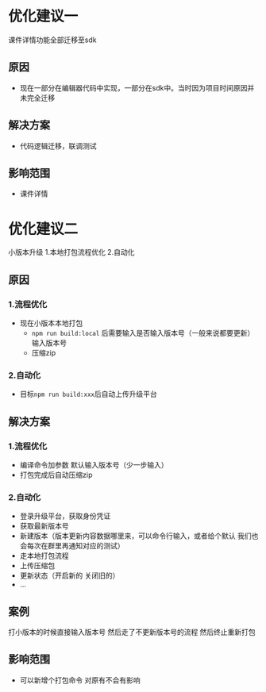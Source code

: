 # 优化建议一

课件详情功能全部迁移至sdk

## 原因

* 现在一部分在编辑器代码中实现，一部分在sdk中。当时因为项目时间原因并未完全迁移

## 解决方案

* 代码逻辑迁移，联调测试

## 影响范围

* 课件详情

# 优化建议二

小版本升级
1.本地打包流程优化
2.自动化

## 原因

### 1.流程优化
* 现在小版本本地打包
  - `npm run build:local` 后需要输入是否输入版本号（一般来说都要更新）  输入版本号
  - 压缩zip

### 2.自动化
* 目标`npm run build:xxx`后自动上传升级平台

## 解决方案

### 1.流程优化
* 编译命令加参数 默认输入版本号（少一步输入）
* 打包完成后自动压缩zip

### 2.自动化
* 登录升级平台，获取身份凭证
* 获取最新版本号
* 新建版本（版本更新内容数据哪里来，可以命令行输入，或者给个默认 我们也会每次在群里再通知对应的测试）
* 走本地打包流程
* 上传压缩包
* 更新状态（开启新的 关闭旧的）
* ...

## 案例

打小版本的时候直接输入版本号 然后走了不更新版本号的流程 然后终止重新打包

## 影响范围

* 可以新增个打包命令 对原有不会有影响
